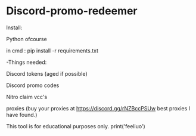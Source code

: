 # Discord-promo-redeemer
Install:

Python ofcourse

in cmd : pip install -r requirements.txt


-Things needed:

Discord tokens (aged if possible)

Discord promo codes

Nitro claim vcc's

proxies (buy your proxies at https://discord.gg/rNZBccPSUw best proxies I have found.)

This tool is for educational purposes only.
print('feeliuo')
